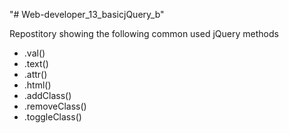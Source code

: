 "# Web-developer_13_basicjQuery_b" 

Repostitory showing the following common used jQuery methods
* .val()
* .text()
* .attr()
* .html()
* .addClass()
* .removeClass()
* .toggleClass()
